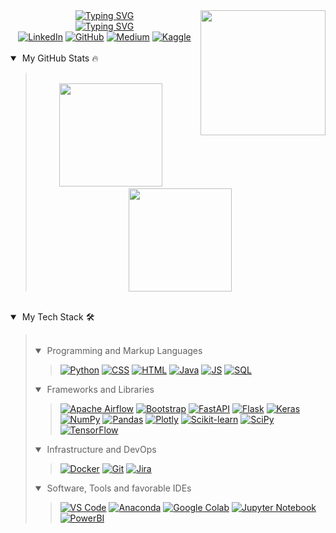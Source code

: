 <img align="right" src = "https://user-images.githubusercontent.com/44964158/153930915-52f6df1b-ed4d-4d83-8ed1-a32f32fd8032.png" width = 200 height=200>

<div align="center">
    <a href="https://git.io/typing-svg"><img src="https://readme-typing-svg.herokuapp.com?font=Ubuntu&size=34&pause=1000&center=true&vCenter=true&random=false&repeat=false&width=435&lines=Buse+K%C3%B6seo%C4%9Flu" alt="Typing SVG" /></a>
    <br>
    <a href="https://git.io/typing-svg"><img src="https://readme-typing-svg.herokuapp.com?font=Ubuntu&size=22&pause=1000&center=true&vCenter=true&random=false&width=435&lines=Software+Engineer;Data+Scientist" alt="Typing SVG" /></a>
    <br>
    <a href="https://www.linkedin.com/in/busekoseoglu/"><img src="https://img.icons8.com/doodle/40/000000/linkedin.png" alt="LinkedIn" title="Connect me via LinkedIn"/></a>
    <a href="https://github.com/busekoseoglu"><img src="https://img.icons8.com/doodle/40/000000/github.png" alt="GitHub" title="My GitHub Profile"/></a>
    <a href="https://medium.com/@buse-koseoglu13"><img src="https://img.icons8.com/doodle/40/000000/scroll.png" alt="Medium" title="My Medium Profile"/></a>
    <a href="https://www.kaggle.com/busekseolu"><img src="https://img.icons8.com/doodle/48/k.png" alt="Kaggle" title="My Kaggle Profile"/></a>
</div>

<br>
<details open>
    <summary>&nbsp;My GitHub Stats 🔥</summary>
    <blockquote>
    <br>
    <div align="center">
        <a href="https://github.com/busekoseoglu"><img src="https://github-readme-stats.vercel.app/api?username=busekoseoglu&show_icons=true&theme=transparent" height="165"></a>
        &nbsp;&nbsp;&nbsp;&nbsp;
        <a href="https://github.com/busekoseoglu"><img src="https://github-readme-stats.vercel.app/api/top-langs/?username=busekoseoglu&layout=compact&show_icons=true&theme=transparent" height="165"></a>
    </div>
    </blockquote>
</details>
<br>
<details open>
    <summary>&nbsp;My Tech Stack 🛠</summary>
    <blockquote>
        <br>
        <details open>
            <summary>&nbsp;Programming and Markup Languages</summary>
            <blockquote>
                <div align="left">
            <a href="https://github.com/busekoseoglu"><img alt="Python" src="https://img.shields.io/badge/-Python-000?logo=python"></a>
		    <a href="https://github.com/busekoseoglu"><img alt="CSS" src="https://img.shields.io/badge/-CSS-000?logo=css3&logoColor=1572B6"></a>
		    <a href="https://github.com/busekoseoglu"><img alt="HTML" src="https://img.shields.io/badge/-HTML-000?logo=html5"></a>
		    <a href="https://github.com/busekoseoglu"><img alt="Java" src="https://custom-icon-badges.demolab.com/badge/-Java-000?logo=java&logoColor=1572B6z"></a>
		    <a href="https://github.com/busekoseoglu"><img alt="JS" src="https://img.shields.io/badge/JavaScript-F7DF1E?logo=javascript&logoColor=000&style=flat"></a>
		    <a href="https://github.com/busekoseoglu"><img alt="SQL" src="https://custom-icon-badges.demolab.com/badge/-SQL-000?logo=database&logoColor=276DC3"></a>
                </div>
            </blockquote>
        </details>
        <details open>
            <summary>&nbsp;Frameworks and Libraries</summary>
            <blockquote>
                <div align="left">
		    <a href="https://github.com/busekoseoglu"><img alt="Apache Airflow" src="https://img.shields.io/badge/Apache%20Airflow-017CEE?logo=apacheairflow&logoColor=fff&style=flat"></a>
		    <a href="https://github.com/busekoseoglu"><img alt="Bootstrap" src="https://img.shields.io/badge/-Bootstrap-000?logo=bootstrap"></a>
		    <a href="https://github.com/busekoseoglu"><img alt="FastAPI" src="https://img.shields.io/badge/-FastAPI-000?logo=fastapi"></a>
		    <a href="https://github.com/busekoseoglu"><img alt="Flask" src="https://img.shields.io/badge/-Flask-000?logo=flask"></a>
		    <a href="https://github.com/busekoseoglu"><img alt="Keras" src="https://img.shields.io/badge/-Keras-000?logo=Keras&logoColor=f73636"></a>
		    <a href="https://github.com/busekoseoglu"><img alt="NumPy" src="https://img.shields.io/badge/-Numpy-000?logo=numpy&logoColor=013243"></a>
		    <a href="https://github.com/busekoseoglu"><img alt="Pandas" src="https://img.shields.io/badge/-Pandas-000?logo=pandas"></a>
		    <a href="https://github.com/busekoseoglu"><img alt="Plotly" src="https://img.shields.io/badge/-Plotly-000?logo=plotly&logoColor=3F4F75"></a>
		    <a href="https://github.com/busekoseoglu"><img alt="Scikit-learn" src="https://img.shields.io/badge/-scikit%20learn-000?logo=scikitlearn"></a>
		    <a href="https://github.com/busekoseoglu"><img alt="SciPy" src="https://img.shields.io/badge/-Scipy-000?logo=scipy&logoColor=8CAAE6"></a>
		    <a href="https://github.com/busekoseoglu"><img alt="TensorFlow" src ="https://img.shields.io/badge/-TensorFlow-000?&logo=TensorFlow"></a>
                </div>
            </blockquote>
        </details>
        <details open>
            <summary>&nbsp;Infrastructure and DevOps</summary>
            <blockquote>
                <div align="left">
		    <a href="https://github.com/busekoseoglu"><img alt="Docker" src ="https://img.shields.io/badge/-Docker-000?&logo=Docker"></a>
		    <a href="https://github.com/busekoseoglu"><img alt="Git" src="https://img.shields.io/badge/-Git-000?logo=git"></a>
		    <a href="https://github.com/busekoseoglu"><img alt="Jira" src ="https://img.shields.io/badge/-Jira-000?logo=jira&logoColor=0052CC"></a>
                </div>
            </blockquote>
        </details>
        <details open>
            <summary>&nbsp;Software, Tools and favorable IDEs</summary>
            <blockquote>
                <div align="left">
            <a href="https://github.com/busekoseoglu"><img alt="VS Code" src="https://img.shields.io/badge/-VS%20Code-000?logo=visual-studio-code&logoColor=007ACC"></a>
		    <a href="https://github.com/busekoseoglu"><img alt="Anaconda" src="https://img.shields.io/badge/-Anaconda-000?logo=anaconda&logoColor=44A833"></a>
		    <a href="https://github.com/busekoseoglu"><img alt="Google Colab" src="https://img.shields.io/badge/-Google%20Colab-000?logo=googlecolab&logoColor=F9AB00"></a>
		    <a href="https://github.com/busekoseoglu"><img alt="Jupyter Notebook" src="https://img.shields.io/badge/-Jupyter%20Notebook-000?logo=jupyter&logoColor=F37626"></a>
		    <a href="https://github.com/busekoseoglu"><img alt="PowerBI" src ="https://img.shields.io/badge/-PowerBI-000?logo=powerbi&logoColor=F2C811"></a>
                </div>
            </blockquote>
        </details>
    </blockquote>
</details>
<br>







 

